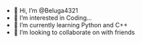 - 👋 Hi, I’m @Beluga4321
- 👀 I’m interested in Coding...
- 🌱 I’m currently learning Python and C++
- 💞️ I’m looking to collaborate on with friends

<!---
Beluga4321/Beluga4321 is a ✨ special ✨ repository because its `README.md` (this file) appears on your GitHub profile.
You can click the Preview link to take a look at your changes.
--->
